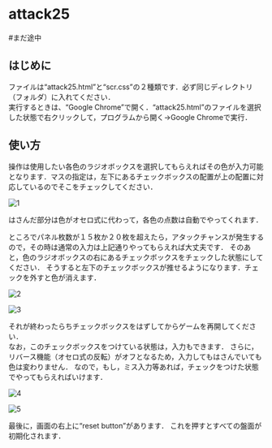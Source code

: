 
# attack25  

#まだ途中

## はじめに

ファイルは“attack25.html”と“scr.css”の２種類です．必ず同じディレクトリ（フォルダ）に入れてください．  
実行するときは、“Google Chrome”で開く．“attack25.html”のファイルを選択した状態で右クリックして，プログラムから開く->Google Chromeで実行．

## 使い方
操作は使用したい各色のラジオボックスを選択してもらえればその色が入力可能となります．マスの指定は，左下にあるチェックボックスの配置が上の配置に対応しているのでそこをチェックしてください．
  
![1](https://user-images.githubusercontent.com/49720767/116956598-9b15bc00-acd0-11eb-8e3d-89b0439a03fe.png)
  
はさんだ部分は色がオセロ式に代わって，各色の点数は自動でやってくれます．  
  
ところでパネル枚数が１５枚か２０枚を超えたら，アタックチャンスが発生するので，その時は通常の入力は上記通りやってもらえれば大丈夫です．
そのあと，色のラジオボックスの右にあるチェックボックスをチェックした状態にしてください．
そうすると左下のチェックボックスが推せるようになります．チェックを外すと色が消えます．  
  
![2](https://user-images.githubusercontent.com/49720767/116956312-f1cec600-accf-11eb-925f-0ee6e94a9183.png)
  
![3](https://user-images.githubusercontent.com/49720767/116956349-1034c180-acd0-11eb-9532-9a25ac8ae777.png)
  
それが終わったらちチェックボックスをはずしてからゲームを再開してください．  
なお，このチェックボックスをつけている状態は，入力もできます．
さらに，リバース機能（オセロ式の反転）がオフとなるため，入力してもはさんでいても色は変わりません．
なので，もし，ミス入力等あれば，チェックをつけた状態でやってもらえればいけます．  
  
![4](https://user-images.githubusercontent.com/49720767/116956428-38242500-acd0-11eb-80a5-2df2b7d38339.png)
  
![5](https://user-images.githubusercontent.com/49720767/116956465-4d00b880-acd0-11eb-85bf-6f05a84ee64b.png)
  
最後に，画面の右上に“reset button”があります．
これを押すとすべての盤面が初期化されます．

